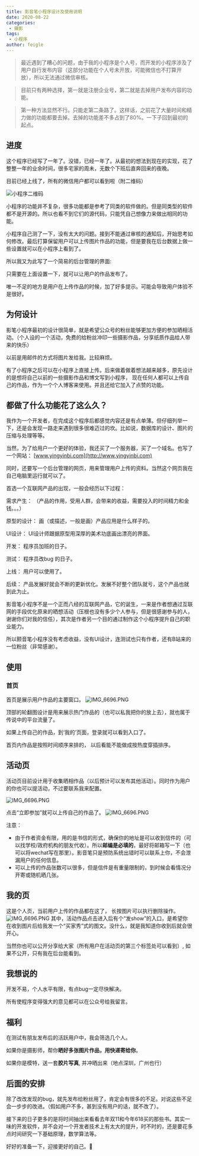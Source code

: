 ```yaml
---
title: 影音笔小程序设计及使用说明
date: 2020-08-22
categories:
 - 摄影
tags:
 - 小程序
author: feigle
---
```


> 最近遇到了糟心的问题，由于我的小程序是个人号，而开发的小程序涉及了用户自行发布内容（这部分功能在个人号未开放，可能微信也不打算开放），所以无法通过微信审核。

>目前只有两种选择，第一就是注册企业号，第二就是去掉用户发布内容的功能。

>第一种方法显然不行。只能走第二条路了。这样话，之前花了大量时间和精力做的功能都要去掉。去掉的功能差不多占到了80%。一下子回到最初的起点。

## 进度
  这个程序已经写了一年了。没错，已经一年了。从最初的想法到现在的实现，花了整整一年的业余时间，很多宅家的周未，无数个下班后直奔回来的夜晚。

目前已经上线了，所有的微信用户都可以看到啦（附二维码）

![小程序二维码](http://img.yingyinbi.com/public/other/zrmy7uj5cvse0m1v02kq78.jpg)


  小程序的功能并不复杂，很多功能都是参考了同类的软件做的。但是同类型的软件都不是开源的。所以也看不到它们的源代码，只能凭自己想像力来做出相同的功能。

  小程序自己测了一下，没有太大的问题。接到不能通过审核的通知后，开始思考如何修改。最后打算保留用户可以上传图片作品的功能，但是要我在后台数据上做一些设置就可以在小程序上看到了。

所以我又为此写了一个简易的后台管理的界面: 



只需要在上面设置一下，就可以让用户的作品发布了。



唯一不足的地方是用户在上传作品的时候，加了好多提示。可能会导致用户体验不是很好。

## 为何设计

影笔小程序最初的设计很简单，就是希望公众号的粉丝能够更加方便的参加晒相活动。（个人设的一个活动，免费的给粉丝冲印一些摄影作品，分享纸质作品给人带来的快乐）

以前是用邮件的方式将图片发给我。比较麻烦。

有了小程序之后可以在小程序上直接上传。后来做着做着想法越来越多，原先设计的是想将自己以前的一些摄影作品和博文写到小程序， 现在任何人都可以上传自己的作品，作为一个个人博客来使用。并且还给它加入了点赞的功能。

## 都做了什么功能花了这么久？

我作为一个开发者，在完成这个程序后都感觉内容还是有点单薄。但仔细列举一下，还是会发现一路走来遇到很多很难迈过的坎。比如说，数据库的设计、图片的压缩与处理等等。

当然，为了给用户一个更好的体验，我还买了一个服务器，买了一个域名。也写了一个网站： [www.yingyinbi.com](http://www.yingyinbi.com)

同时，还要写一个后台管理的网页，用来管理用户上传的资料。当然这个网页我在自己电脑里运行就可以了。



首选一个互联网产品的出现，一般会经历以下过程： 

需求产生： （产品的作用，受用人群，会带来的收益，需要投入的时间精力和金钱。。。）

原型的设计： 画（或描述，一般是画）产品应用是什么样子的。

UI设计： UI设计师跟据原型用深厚的美术功底画出漂亮的界面。

开发： 程序员加班的日子。

测试： 程序员改bug 的日子。

上线： 用户可以使用了。

后续： 产品发展好就会不断的更新优化。发展不好整个团队就亏，这个产品也就到此为止。



影音笔小程序不是一个正而八经的互联网产品，它的诞生，一来是作者想通过互联网的手段优化原来的晒想活动（压根也没有多少个人参与，但是很感谢参与的人，谢谢你们对我的信任），其次是作者另一个目的通过制作这个小程序提升自己的职业能力。

所以颢音笔小程序没有考虑收益，没有UI设计，连测试也只有作者，还有B站来的一位粉丝（非常感谢）。

 
## 使用

### 首页
首页是展示用户作品的主要窗口。
![IMG_6696.PNG](../../images/IMG_6696.png)

顶部的轮翻图设计是用来展示热门作品的（也可以私我把你的放上去），就也属于传说中的平台流量了。

如果上传自己的作品，到‘我的’页面，登录就可以看到入口了。

首页内作品是按照时间顺序来排的， 以后看能不能做成按热度穿插排序。

## 活动页

活动页目前设计用于收集晒相作品（以后预计可以发布其他活动）。同时作为用户的你也可以提活动，不过要联系我来配置。

![IMG_6696.PNG](../../images/IMG_6708.png)

点击“立即参加”就可以上传自己的作品了。
![IMG_6696.PNG](../../images/IMG_6703.png)

注意： 
* 由于作者资金有限，用的是书信的形式，确保你的地址是可以收到信件的（可以找学校/政府机构的朋友代收）。所以**邮编是必填的**，最好将邮箱写一下（也可以将wechat写在那里）。影音笔只是预防系统出错时可以联系上你，不会泄漏用户的任何信息。
* 可以上传的作品张数可以很多，但是信件是有重量限制的，到时候会看情况分开寄或随机晒几张。

## 我的页

这是个人页，当前用户上传的作品都在这了， 长按图片可以执行删除操作。
![IMG_6696.PNG](../../images/IMG_6705.png)
其中，活动作品点击进入后有个“发show”的入口，是希望你在收到图片后给我发一个“买家秀”式的图文。没什么，就是我知道你收到后就会很开心。

当然你也可以公开分享给大家（所有用户在活动页的第三个标签处可以看到）, 如果不公开，只有我在后台能看到。

## 我想说的
开发不易，个人水平有限，有点bug一定尽快解决。

所有使程序变得强大的意见都可以在公众号给我留言。

## 福利

在测试有朋友发布后的活跃用户中，我会筛选几个人。

如果你是摄影师，帮你**晒好多张图片作品，用快递寄给你**。

如果你是模特，送一套**胶片写真**, 并冲晒出来（地点深圳，广州也行）

## 后面的安排

除了改改发现的bug，就先发布给粉丝用了，肯定会有很多的不足。对说这些不足会一步步的改进。（假如用户不多，甚到没有用户的话，就不改了）。

接下来的日子更多的是将时间抽出来看看去年双11和今年618买的那些书。其实一味的开发软件，并不会对一个开发者技术上有太大的提升，时不时的，还是要花多点时间研究一下基础原理，数学算法等。

好好的准备一下，迎接更好的自己。

